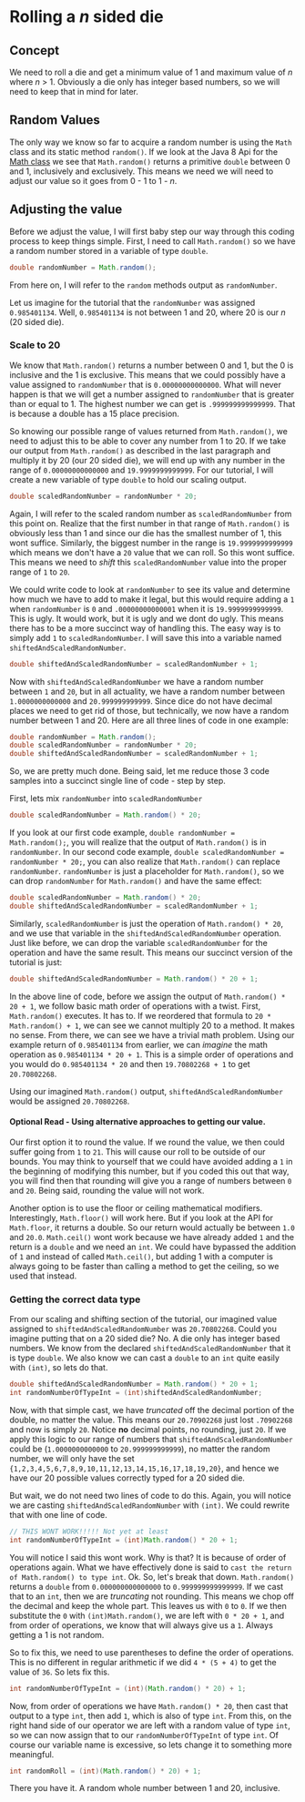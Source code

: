 # Rolling a *n* sided die

## Concept
We need to roll a die and get a minimum value of 1 and maximum value of *n* where *n* > 1. Obviously a die only has integer based numbers, so we will need to keep that in mind for later.

## Random Values
The only way we know so far to acquire a random number is using the `Math` class and its static method `random()`. If we look at the Java 8 Api for the [Math class](https://docs.oracle.com/javase/8/docs/api/java/lang/Math.html) we see that `Math.random()` returns a primitive `double` between 0 and 1, inclusively and exclusively. This means we need we will need to adjust our value so it goes from 0 - 1 to 1 - *n*.

## Adjusting the value
Before we adjust the value, I will first baby step our way through this coding process to keep things simple. First, I need to call `Math.random()` so we have a random number stored in a variable of type `double`.

```java
double randomNumber = Math.random();
```

From here on, I will refer to the `random` methods output as `randomNumber`.

Let us imagine for the tutorial that the `randomNumber` was assigned `0.985401134`. Well, `0.985401134` is not between 1 and 20, where 20 is our *n* (20 sided die).

### Scale to 20
We know that `Math.random()` returns a number between 0 and 1, but the 0 is inclusive and the 1 is exclusive. This means that we could possibly have a value assigned to `randomNumber` that is `0.00000000000000`. What will never happen is that we will get a number assigned to `randomNumber` that is greater than or equal to 1. The highest number we can get is `.999999999999999`. That is because a double has a 15 place precision.

So knowing our possible range of values returned from `Math.random()`, we need to adjust this to be able to cover any number from 1 to 20. If we take our output from `Math.random()` as described in the last paragraph and multiply it by 20 (our 20 sided die), we will end up with any number in the range of `0.00000000000000` and `19.9999999999999`. For our tutorial, I will create a new variable of type `double` to hold our scaling output.

```java
double scaledRandomNumber = randomNumber * 20;
```

Again, I will refer to the scaled random number as `scaledRandomNumber` from this point on. Realize that the first number in that range of `Math.random()` is obviously less than 1 and since our die has the smallest number of 1, this wont suffice. Similarly, the biggest number in the range is `19.9999999999999` which means we don't have a `20` value that we can roll. So this wont suffice. This means we need to *shift* this `scaledRandomNumber` value into the proper range of `1` to `20`.

We could write code to look at `randomNumber` to see its value and determine how much we have to add to make it legal, but this would require adding a `1` when `randomNumber` is `0` and `.00000000000001` when it is `19.9999999999999`. This is ugly. It would work, but it is ugly and we dont do ugly. This means there has to be a more succinct way of handling this. The easy way is to simply add `1` to `scaledRandomNumber`. I will save this into a variable named `shiftedAndScaledRandomNumber`.

```java
double shiftedAndScaledRandomNumber = scaledRandomNumber + 1;
```

Now with `shiftedAndScaledRandomNumber` we have a random number between `1` and `20`, but in all actuality, we have a random number between `1.0000000000000` and `20.999999999999`. Since dice do not have decimal places we need to get rid of those, but technically, we now have a random number between 1 and 20. Here are all three lines of code in one example:

```java
double randomNumber = Math.random();
double scaledRandomNumber = randomNumber * 20;
double shiftedAndScaledRandomNumber = scaledRandomNumber + 1;
```

So, we are pretty much done. Being said, let me reduce those 3 code samples into a succinct single line of code - step by step.

First, lets mix `randomNumber` into `scaledRandomNumber`

```java
double scaledRandomNumber = Math.random() * 20;
```

If you look at our first code example, `double randomNumber = Math.random();`, you will realize that the output of `Math.random()` is in `randomNumber`. In our second code example, `double scaledRandomNumber = randomNumber * 20;`, you can also realize that `Math.random()` can replace `randomNumber`. `randomNumber` is just a placeholder for `Math.random()`, so we can drop `randomNumber` for `Math.random()` and have the same effect:

```java
double scaledRandomNumber = Math.random() * 20;
double shiftedAndScaledRandomNumber = scaledRandomNumber + 1;
```

Similarly, `scaledRandomNumber` is just the operation of `Math.random() * 20`, and we use that variable in the `shiftedAndScaledRandomNumber` operation. Just like before, we can drop the variable `scaledRandomNumber` for the operation and have the same result. This means our succinct version of the tutorial is just:

```java
double shiftedAndScaledRandomNumber = Math.random() * 20 + 1;
```

In the above line of code, before we assign the output of `Math.random() * 20 + 1`, we follow basic math order of operations with a twist. First, `Math.random()` executes. It has to. If we reordered that formula to `20 * Math.random() + 1`, we can see we cannot multiply 20 to a method. It makes no sense. From there, we can see we have a trivial math problem. Using our example return of `0.985401134` from earlier, we can *imagine* the math operation as `0.985401134 * 20 + 1`. This is a simple order of operations and you would do `0.985401134 * 20` and then `19.70802268 + 1` to get `20.70802268`.

Using our imagined `Math.random()` output, `shiftedAndScaledRandomNumber` would be assigned `20.70802268`.

#### Optional Read - Using alternative approaches to getting our value.
Our first option it to round the value. If we round the value, we then could suffer going from `1` to `21`. This will cause our roll to be outside of our bounds. You may think to yourself that we could have avoided adding a `1` in the beginning of modifying this number, but if you coded this out that way, you will find then that rounding will give you a range of numbers between `0` and `20`. Being said, rounding the value will not work.

Another option is to use the floor or ceiling mathematical modifiers. Interestingly, `Math.floor()` will work here. But if you look at the API for `Math.floor`, it returns a double. So our return would actually be between `1.0` and `20.0`. `Math.ceil()` wont work because we have already added `1` and the return is a `double` and we need an `int`. We could have bypassed the addition of `1` and instead of called `Math.ceil()`, but adding 1 with a computer is always going to be faster than calling a method to get the ceiling, so we used that instead.

### Getting the correct data type

From our scaling and shifting section of the tutorial, our imagined value assigned to `shiftedAndScaledRandomNumber` was `20.70802268`. Could you imagine putting that on a 20 sided die? No. A die only has integer based numbers. We know from the declared `shiftedAndScaledRandomNumber` that it is type `double`. We also know we can cast a `double` to an `int` quite easily with `(int)`, so lets do that.

```java
double shiftedAndScaledRandomNumber = Math.random() * 20 + 1;
int randomNumberOfTypeInt = (int)shiftedAndScaledRandomNumber;
```

Now, with that simple cast, we have *truncated* off the decimal portion of the double, no matter the value. This means our `20.70902268` just lost `.70902268` and now is simply `20`. Notice **no** decimal points, no rounding, just `20`. If we apply this logic to our range of numbers that `shiftedAndScaledRandomNumber` could be (`1.0000000000000` to `20.999999999999`), no matter the random number, we will only have the set `{1,2,3,4,5,6,7,8,9,10,11,12,13,14,15,16,17,18,19,20}`, and hence we have our 20 possible values correctly typed for a 20 sided die.

But wait, we do not need two lines of code to do this. Again, you will notice we are casting `shiftedAndScaledRandomNumber` with `(int)`. We could rewrite that with one line of code.

```java
// THIS WONT WORK!!!!! Not yet at least
int randomNumberOfTypeInt = (int)Math.random() * 20 + 1;
```

You will notice I said this wont work. Why is that? It is because of order of operations again. What we have effectively done is said to `cast the return of Math.random() to type int`. Ok. So, let's break that down. `Math.random()` returns a `double` from `0.000000000000000` to `0.999999999999999`. If we cast that to an `int`, then we are *truncating* not rounding. This means we chop off the decimal and keep the whole part. This leaves us with `0` to `0`. If we then substitute the `0` with `(int)Math.random()`, we are left with `0 * 20 + 1`, and from order of operations, we know that will always give us a `1`. Always getting a 1 is not random.

So to fix this, we need to use parentheses to define the order of operations. This is no different in regular arithmetic if we did `4 * (5 + 4)` to get the value of `36`. So lets fix this.

```java
int randomNumberOfTypeInt = (int)(Math.random() * 20) + 1;
```

Now, from order of operations we have `Math.random() * 20`, then cast that output to a type `int`, then add `1`, which is also of type `int`. From this, on the right hand side of our operator we are left with a random value of type `int`, so we can now assign that to our `randomNumberOfTypeInt` of type `int`. Of course our variable name is excessive, so lets change it to something more meaningful.

```java
int randomRoll = (int)(Math.random() * 20) + 1;
```

There you have it. A random whole number between 1 and 20, inclusive.
